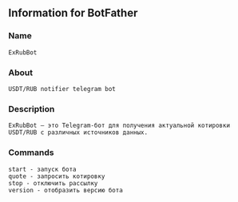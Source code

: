 ## Information for BotFather 
### Name
    ExRubBot
### About
    USDT/RUB notifier telegram bot
### Description
    ExRubBot — это Telegram-бот для получения актуальной котировки USDT/RUB с различных источников данных.
### Commands
    start - запуск бота
    quote - запросить котировку
    stop - отключить рассылку
    version - отобразить версию бота